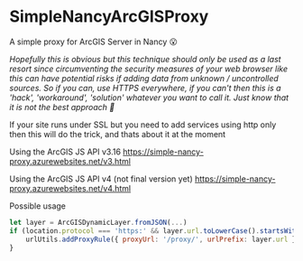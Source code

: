 # SimpleNancyArcGISProxy
A simple proxy for ArcGIS Server in Nancy :open_mouth:


_Hopefully this is obvious but this technique should only be used as a last resort since circumventing the security measures of your web browser like this can have potential risks if adding data from unknown / uncontrolled sources. So if you can, use HTTPS everywhere, if you can't then this is a 'hack', 'workaround', 'solution' whatever you want to call it. Just know that it is not the best approach :imp:_

If your site runs under SSL but you need to add services using http only then this will do the trick, and thats about it at the moment

Using the ArcGIS JS API v3.16 https://simple-nancy-proxy.azurewebsites.net/v3.html

Using the ArcGIS JS API v4 (not final version yet) https://simple-nancy-proxy.azurewebsites.net/v4.html

Possible usage

```js
let layer = ArcGISDynamicLayer.fromJSON(...)     
if (location.protocol === 'https:' && layer.url.toLowerCase().startsWith('http:')) {
    urlUtils.addProxyRule({ proxyUrl: '/proxy/', urlPrefix: layer.url })
}
```
